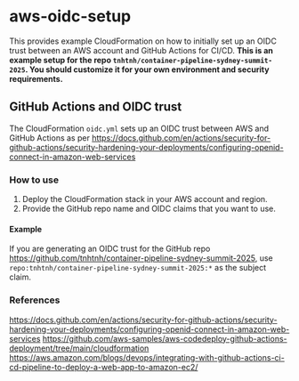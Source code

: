 # aws-oidc-setup

This provides example CloudFormation on how to initially set up an OIDC trust between an AWS account and GitHub Actions for CI/CD. **This is an example setup for the repo `tnhtnh/container-pipeline-sydney-summit-2025`. You should customize it for your own environment and security requirements.**

## GitHub Actions and OIDC trust

The CloudFormation `oidc.yml` sets up an OIDC trust between AWS and GitHub Actions as per https://docs.github.com/en/actions/security-for-github-actions/security-hardening-your-deployments/configuring-openid-connect-in-amazon-web-services

### How to use

1. Deploy the CloudFormation stack in your AWS account and region.
2. Provide the GitHub repo name and OIDC claims that you want to use.

#### Example

If you are generating an OIDC trust for the GitHub repo https://github.com/tnhtnh/container-pipeline-sydney-summit-2025, use `repo:tnhtnh/container-pipeline-sydney-summit-2025:*` as the subject claim.

### References

https://docs.github.com/en/actions/security-for-github-actions/security-hardening-your-deployments/configuring-openid-connect-in-amazon-web-services
https://github.com/aws-samples/aws-codedeploy-github-actions-deployment/tree/main/cloudformation
https://aws.amazon.com/blogs/devops/integrating-with-github-actions-ci-cd-pipeline-to-deploy-a-web-app-to-amazon-ec2/